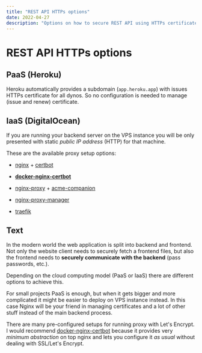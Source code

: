 ```yaml
---
title: "REST API HTTPs options"
date: 2022-04-27
description: "Options on how to secure REST API using HTTPs certificate"
---
```


# REST API HTTPs options

## PaaS (Heroku)

Heroku automatically provides a subdomain (`app.heroku.app`) with issues HTTPs certificate for all dynos. So no configuration is needed to manage (issue and renew) certificate.

## IaaS (DigitalOcean)

If you are running your backend server on the VPS instance you will be only presented with static *public IP address* (HTTP) for that machine.

These are the available proxy setup options:

- [nginx](https://nginx.org/en/) + [certbot](https://github.com/certbot/certbot)

- **[docker-nginx-certbot](https://github.com/JonasAlfredsson/docker-nginx-certbot)**

- [nginx-proxy](https://github.com/nginx-proxy/nginx-proxy) + [acme-companion](https://github.com/nginx-proxy/acme-companion)

- [nginx-proxy-manager](https://github.com/NginxProxyManager/nginx-proxy-manager)

- [traefik](https://github.com/traefik/traefik)



## Text

In the modern world the web application is split into backend and frontend. Not only the website client needs to securely fetch a frontend files, but also the frontend needs to **securely communicate with the backend** (pass passwords, etc.).

Depending on the cloud computing model (PaaS or IaaS) there are different options to achieve this.

For small projects PaaS is enough, but when it gets bigger and more complicated it might be easier to deploy on VPS instance instead. In this case Nginx will be your friend in managing certificates and a lot of other stuff instead of the main backend process.

There are many pre-configured setups for running proxy with Let's Encrypt. I would recommend [docker-nginx-certbot](https://github.com/JonasAlfredsson/docker-nginx-certbot) because it provides very *minimum abstraction* on top nginx and lets you configure it *as usual* without dealing with SSL/Let's Encrypt.
